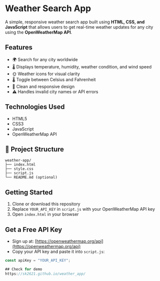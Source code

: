 #  Weather Search App

A simple, responsive weather search app built using **HTML, CSS, and JavaScript** that allows users to get real-time weather updates for any city using the **OpenWeatherMap API**.

##  Features

- 🌍 Search for any city worldwide  
- 🌡️ Displays temperature, humidity, weather condition, and wind speed  
- 🌞 Weather icons for visual clarity  
- 🌡️ Toggle between Celsius and Fahrenheit  
- 🧼 Clean and responsive design  
- ⚠️ Handles invalid city names or API errors


##  Technologies Used

- HTML5  
- CSS3  
- JavaScript  
- OpenWeatherMap API

## 📂 Project Structure
```
weather-app/
├── index.html
├── style.css
├── script.js
└── README.md (optional)
```

##  Getting Started

1. Clone or download this repository  
2. Replace `YOUR_API_KEY` in `script.js` with your OpenWeatherMap API key  
3. Open `index.html` in your browser

##  Get a Free API Key

- Sign up at: [https://openweathermap.org/api](https://openweathermap.org/api)  
- Copy your API key and paste it into `script.js`:
```js
const apiKey = "YOUR_API_KEY";

## Check for demo
https://sk2621.github.io/weather_app/
